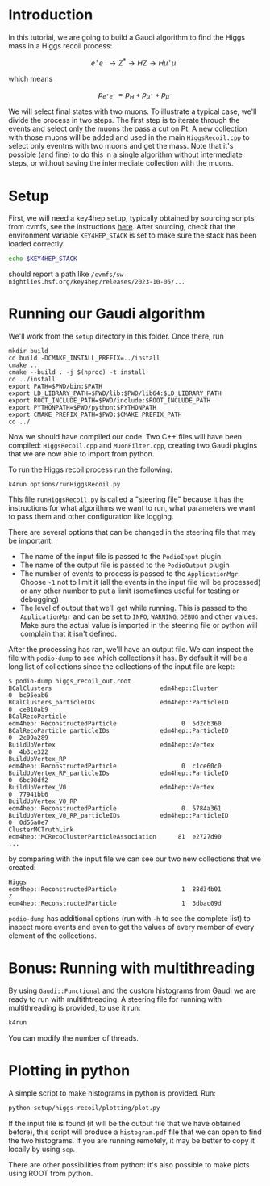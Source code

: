 # Introduction
In this tutorial, we are going to build a Gaudi algorithm to find the Higgs mass
in a Higgs recoil process:

```math
e^+ e^-\rightarrow Z^*\rightarrow HZ\rightarrow H\mu^+\mu^-
```

which means

```math
p_{e^+ e^-}=p_H+p_{\mu^+}+p_{\mu^-}
```

We will select final states with two muons. To illustrate a typical case, we'll
divide the process in two steps. The first step is to iterate through the events
and select only the muons the pass a cut on Pt. A new collection with those
muons will be added and used in the main `HiggsRecoil.cpp` to select only
eventns with two muons and get the mass. Note that it's possible (and fine) to
do this in a single algorithm without intermediate steps, or without saving the
intermediate collection with the muons.

# Setup

First, we will need a key4hep setup, typically obtained by sourcing scripts from
cvmfs, see the instructions
[here](https://key4hep.github.io/key4hep-doc/setup-and-getting-started/README.html).
After sourcing, check that the environment variable `KEY4HEP_STACK` is set to
make sure the stack has been loaded correctly:

``` bash
echo $KEY4HEP_STACK
```

should report a path like `/cvmfs/sw-nightlies.hsf.org/key4hep/releases/2023-10-06/...`

# Running our Gaudi algorithm

We'll work from the `setup` directory in this folder. Once there, run

```
mkdir build
cd build -DCMAKE_INSTALL_PREFIX=../install
cmake ..
cmake --build . -j $(nproc) -t install 
cd ../install
export PATH=$PWD/bin:$PATH
export LD_LIBRARY_PATH=$PWD/lib:$PWD/lib64:$LD_LIBRARY_PATH
export ROOT_INCLUDE_PATH=$PWD/include:$ROOT_INCLUDE_PATH
export PYTHONPATH=$PWD/python:$PYTHONPATH
export CMAKE_PREFIX_PATH=$PWD:$CMAKE_PREFIX_PATH
cd ../
```

Now we should have compiled our code. Two C++ files will have been compiled:
`HiggsRecoil.cpp` and `MuonFilter.cpp`, creating two Gaudi plugins that we are
now able to import from python.

To run the Higgs recoil process run the following:

```
k4run options/runHiggsRecoil.py
```

This file `runHiggsRecoil.py` is called a "steering file" because it has the
instructions for what algorithms we want to run, what parameters we want to pass
them and other configuration like logging.

There are several options that can be changed in the steering file that may be important:
- The name of the input file is passed to the `PodioInput` plugin
- The name of the output file is passed to the `PodioOutput` plugin
- The number of events to process is passed to the `ApplicationMgr`. Choose `-1`
  not to limit it (all the events in the input file will be processed) or any
  other number to put a limit (sometimes useful for testing or debugging)
- The level of output that we'll get while running. This is passed to the
  `ApplicationMgr` and can be set to `INFO`, `WARNING`, `DEBUG` and other values. Make
  sure the actual value is imported in the steering file or python will complain
  that it isn't defined.

After the processing has ran, we'll have an output file. We can inspect the file
with `podio-dump` to see which collections it has. By default it will be a long
list of collections since the collections of the input file are kept:

```
$ podio-dump higgs_recoil_out.root
BCalClusters                              edm4hep::Cluster                                0  bc95eab6
BCalClusters_particleIDs                  edm4hep::ParticleID                             0  ce810ab9
BCalRecoParticle                          edm4hep::ReconstructedParticle                  0  5d2cb360
BCalRecoParticle_particleIDs              edm4hep::ParticleID                             0  2c09a289
BuildUpVertex                             edm4hep::Vertex                                 0  4b3ce322
BuildUpVertex_RP                          edm4hep::ReconstructedParticle                  0  c1ce60c0
BuildUpVertex_RP_particleIDs              edm4hep::ParticleID                             0  6bc98df2
BuildUpVertex_V0                          edm4hep::Vertex                                 0  77941bb6
BuildUpVertex_V0_RP                       edm4hep::ReconstructedParticle                  0  5784a361
BuildUpVertex_V0_RP_particleIDs           edm4hep::ParticleID                             0  0d56a0e7
ClusterMCTruthLink                        edm4hep::MCRecoClusterParticleAssociation      81  e2727d90
...
```

by comparing with the input file we can see our two new collections that we
created:
```
Higgs                                     edm4hep::ReconstructedParticle                  1  88d34b01
Z                                         edm4hep::ReconstructedParticle                  1  3dbac09d
```

`podio-dump` has additional options (run with `-h` to see the complete list) to
inspect more events and even to get the values of every member of every element
of the collections.

# Bonus: Running with multithreading

By using `Gaudi::Functional` and the custom histograms from Gaudi we are ready
to run with multithtreading. A steering file for running with multithreading is
provided, to use it run:

``` bash
k4run 
```

You can modify the number of threads.

# Plotting in python

A simple script to make histograms in python is provided. Run:

``` bash
python setup/higgs-recoil/plotting/plot.py
```

If the input file is found (it will be the output file that we have obtained
before), this script will produce a `histogram.pdf` file that we can open to
find the two histograms. If you are running remotely, it may be better to copy
it locally by using `scp`.

There are other possibilities from python: it's also possible to make plots
using ROOT from python.
